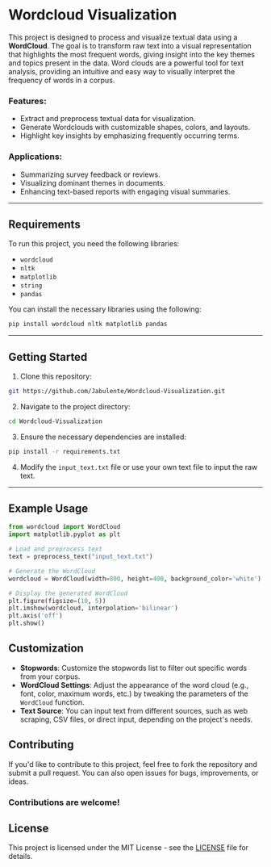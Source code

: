 # Wordcloud Visualization

This project is designed to process and visualize textual data using a **WordCloud**. The goal is to transform raw text into a visual representation that highlights the most frequent words, giving insight into the key themes and topics present in the data. Word clouds are a powerful tool for text analysis, providing an intuitive and easy way to visually interpret the frequency of words in a corpus.


### Features:
- Extract and preprocess textual data for visualization.
- Generate Wordclouds with customizable shapes, colors, and layouts.
- Highlight key insights by emphasizing frequently occurring terms.

### Applications:
- Summarizing survey feedback or reviews.
- Visualizing dominant themes in documents.
- Enhancing text-based reports with engaging visual summaries.

----

## Requirements

To run this project, you need the following libraries:
- `wordcloud`
- `nltk`
- `matplotlib`
- `string`
- `pandas`

You can install the necessary libraries using the following:

```bash
pip install wordcloud nltk matplotlib pandas
```
-----

## Getting Started

1. Clone this repository:

```bash
git https://github.com/Jabulente/Wordcloud-Visualization.git
```

2. Navigate to the project directory:

```bash
cd Wordcloud-Visualization
```

3. Ensure the necessary dependencies are installed:

```bash
pip install -r requirements.txt
```

4. Modify the `input_text.txt` file or use your own text file to input the raw text.


----

## Example Usage

```python
from wordcloud import WordCloud
import matplotlib.pyplot as plt

# Load and preprocess text
text = preprocess_text("input_text.txt")

# Generate the WordCloud
wordcloud = WordCloud(width=800, height=400, background_color='white').generate(text)

# Display the generated WordCloud
plt.figure(figsize=(10, 5))
plt.imshow(wordcloud, interpolation='bilinear')
plt.axis('off')
plt.show()
```

## Customization

- **Stopwords**: Customize the stopwords list to filter out specific words from your corpus.
- **WordCloud Settings**: Adjust the appearance of the word cloud (e.g., font, color, maximum words, etc.) by tweaking the parameters of the `WordCloud` function.
- **Text Source**: You can input text from different sources, such as web scraping, CSV files, or direct input, depending on the project's needs.

## Contributing

If you'd like to contribute to this project, feel free to fork the repository and submit a pull request. You can also open issues for bugs, improvements, or ideas.

### Contributions are welcome!

## License

This project is licensed under the MIT License - see the [LICENSE](LICENSE) file for details.
